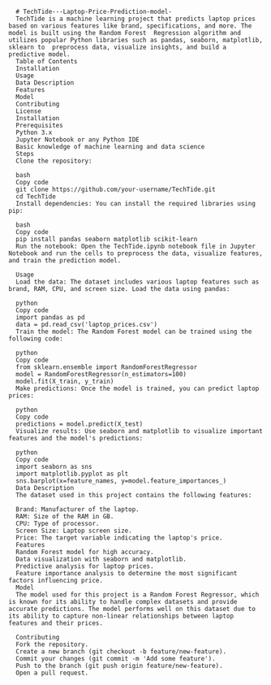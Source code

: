       # TechTide---Laptop-Price-Prediction-model-
      TechTide is a machine learning project that predicts laptop prices based on various features like brand, specifications, and more. The model is built using the Random Forest  Regression algorithm and utilizes popular Python libraries such as pandas, seaborn, matplotlib,  sklearn to  preprocess data, visualize insights, and build a predictive model.
      Table of Contents
      Installation
      Usage
      Data Description
      Features
      Model
      Contributing
      License
      Installation
      Prerequisites
      Python 3.x
      Jupyter Notebook or any Python IDE
      Basic knowledge of machine learning and data science
      Steps
      Clone the repository:
      
      bash
      Copy code
      git clone https://github.com/your-username/TechTide.git
      cd TechTide
      Install dependencies: You can install the required libraries using pip:
      
      bash
      Copy code
      pip install pandas seaborn matplotlib scikit-learn
      Run the notebook: Open the TechTide.ipynb notebook file in Jupyter Notebook and run the cells to preprocess the data, visualize features, and train the prediction model.
      
      Usage
      Load the data: The dataset includes various laptop features such as brand, RAM, CPU, and screen size. Load the data using pandas:
      
      python
      Copy code
      import pandas as pd
      data = pd.read_csv('laptop_prices.csv')
      Train the model: The Random Forest model can be trained using the following code:
      
      python
      Copy code
      from sklearn.ensemble import RandomForestRegressor
      model = RandomForestRegressor(n_estimators=100)
      model.fit(X_train, y_train)
      Make predictions: Once the model is trained, you can predict laptop prices:
      
      python
      Copy code
      predictions = model.predict(X_test)
      Visualize results: Use seaborn and matplotlib to visualize important features and the model's predictions:
      
      python
      Copy code
      import seaborn as sns
      import matplotlib.pyplot as plt
      sns.barplot(x=feature_names, y=model.feature_importances_)
      Data Description
      The dataset used in this project contains the following features:
      
      Brand: Manufacturer of the laptop.
      RAM: Size of the RAM in GB.
      CPU: Type of processor.
      Screen Size: Laptop screen size.
      Price: The target variable indicating the laptop's price.
      Features
      Random Forest model for high accuracy.
      Data visualization with seaborn and matplotlib.
      Predictive analysis for laptop prices.
      Feature importance analysis to determine the most significant factors influencing price.
      Model
      The model used for this project is a Random Forest Regressor, which is known for its ability to handle complex datasets and provide accurate predictions. The model performs well on this dataset due to its ability to capture non-linear relationships between laptop features and their prices.
      
      Contributing
      Fork the repository.
      Create a new branch (git checkout -b feature/new-feature).
      Commit your changes (git commit -m 'Add some feature').
      Push to the branch (git push origin feature/new-feature).
      Open a pull request.
